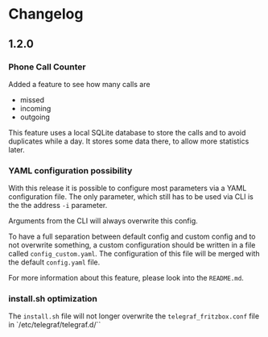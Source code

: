 # Changelog

## 1.2.0

### Phone Call Counter
Added a feature to see how many calls are
- missed
- incoming
- outgoing

This feature uses a local SQLite database to store the calls and to avoid duplicates while a day.
It stores some data there, to allow more statistics later.

### YAML configuration possibility
With this release it is possible to configure most parameters via a YAML configuration file.
The only parameter, which still has to be used via CLI is the the address `-i` parameter.

Arguments from the CLI will always overwrite this config.

To have a full separation between default config and custom config and to not overwrite something, a custom configuration should be written in a file called `config_custom.yaml`.
The configuration of this file will be merged with the default `config.yaml` file.

For more information about this feature, please look into the `README.md`.

### install.sh optimization
The `install.sh` file will not longer overwrite the `telegraf_fritzbox.conf` file in `/etc/telegraf/telegraf.d/`` 
